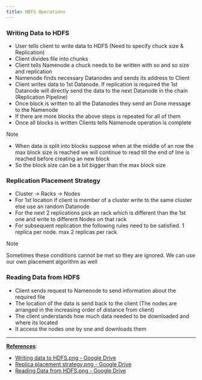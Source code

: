 ```yaml
---
title: HDFS Operations
---
```


### Writing Data to HDFS

* User tells client to write data to HDFS (Need to specify chuck size & Replication)
* Client divides file into chunks
* Client tells Namenode a chuck needs to be written with so and so size and replication
* Namenode finds necessary Datanodes and sends its address to Client
* Client writes data to 1st Datanode. If replication is required the 1st Datanode will directly send the data to the next Datanode in the chain (Replication Pipeline)
* Once block is written to all the Datanodes they send an Done message to the Namenode
* If there are more blocks the above steps is repeated for all of them
* Once all blocks is written Clients tells Namenode operation is complete

 > [!NOTE]
 > * When data is split into blocks suppose when at the middle of an row the max block size is reached we will continue to read till the end of line is reached before creating an new block
 > * So the block size can be a bit bigger than the max block size

### Replication Placement Strategy

* Cluster -> Racks -> Nodes
* For 1st location if client is member of a cluster write to the same cluster else use an random Datanode
* For the next 2 replications pick an rack which is different than the 1st one and write to different Nodes on that rack
* For subsequent replication the following rules need to be satisfied. 1 replica per node. max 2 replicas per rack

 > [!NOTE]
 > Sometimes these conditions cannot be met so they are ignored. We can use our own placement algorithm as well

### Reading Data from HDFS

* Client sends request to Namenode to send information about the required file
* The location of the data is send back to the client (The nodes are arranged in the increasing order of distance from client)
* The client understands how much data needed to be downloaded and where its located
* It access the nodes one by one and downloads them

---

**<u>References</u>**:

* [Writing data to HDFS.png - Google Drive](https://drive.google.com/file/d/1WRWy4kd793zsRDhcGGXiDKFA-00iZruN/view)
* [Replica placement strategy.png - Google Drive](https://drive.google.com/file/d/1-N0tRTdEX7NE6BBy6JhDl2i3z5eJp2JH/view)
* [Reading Data from HDFS.png - Google Drive](https://drive.google.com/file/d/1TXgSSr6wAOM_vHf2V5rGcAib4Uwyz32p/view)